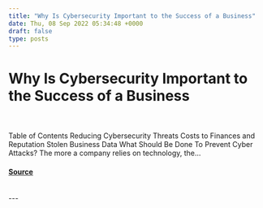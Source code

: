 ```yaml
---
title: "Why Is Cybersecurity Important to the Success of a Business"
date: Thu, 08 Sep 2022 05:34:48 +0000
draft: false
type: posts
---
```

# Why Is Cybersecurity Important to the Success of a Business

<br/>

<br/>
Table of Contents Reducing Cybersecurity Threats Costs to Finances and Reputation Stolen Business Data What Should Be Done To Prevent Cyber Attacks? The more a company relies on technology, the...

#### [Source](https://cyberhunter.solutions/why-is-cybersecurity-important-to-the-success-of-a-business/)

<br/>
---
